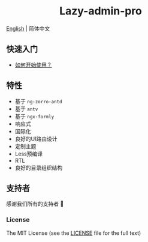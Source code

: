 <h1 align="center">Lazy-admin-pro</h1>

[English](README.md) | 简体中文

## 快速入门

- [如何开始使用？](https://ng-alain.com/docs/getting-started)

## 特性

+ 基于 `ng-zorro-antd`
+ 基于 `antv` 
+ 基于 `ngx-formly`
+ 响应式
+ 国际化
+ 良好的UI路由设计
+ 定制主题
+ Less预编译
+ RTL
+ 良好的目录组织结构

## 支持者

感谢我们所有的支持者 🙏

### License

The MIT License (see the [LICENSE](https://github.com/ng-alain/ng-alain/blob/master/LICENSE) file for the full text)
